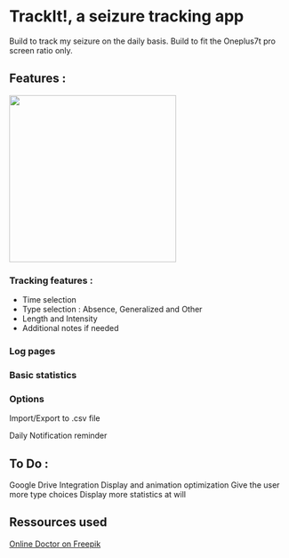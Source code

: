 # TrackIt!, a seizure tracking app 

Build to track my seizure on the daily basis. 
Build to fit the Oneplus7t pro screen ratio only. 

## Features : 

<img src="https://i.imgur.com/PwL5vpH.jpg" width="300"/>

### Tracking features : 
  - Time selection
  - Type selection : Absence, Generalized and Other 
  - Length and Intensity
  - Additional notes if needed 
  
### Log pages 

### Basic statistics 


### Options 
Import/Export to .csv file 

Daily Notification reminder 

## To Do : 
Google Drive Integration 
Display and animation optimization
Give the user more type choices 
Display more statistics at will

## Ressources used 
[Online Doctor on Freepik]('https://www.freepik.com/vectors/technology')
